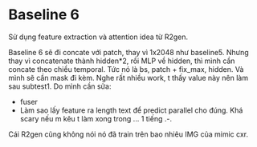 # Baseline 6
Sử dụng feature extraction và attention idea từ R2gen. 

Baseline 6 sẽ đi concate với patch, thay vì 1x2048 như baseline5. 
Nhưng thay vì concatenate thành hidden*2, rồi MLP về hidden, thì mình cần concate theo chiều temporal. Tức nó là bs, patch + fix_max, hidden. Và mình sẽ cần mask đi kèm. Nghe rất nhiều work, t thấy value này nên làm sau subtest1. Do mình cần sửa:
- fuser
- Làm sao lấy feature ra length text để predict parallel cho đúng. 
Khá scary nếu m kêu t làm xong trong ... 1 tiếng .-. 

Cái R2gen cũng không nói nó đã train trên bao nhiêu IMG của mimic cxr. 
